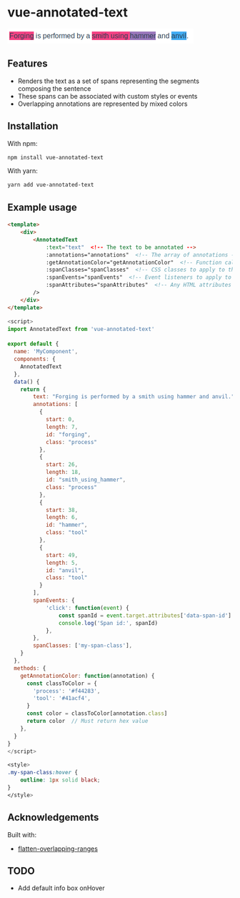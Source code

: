 # vue-annotated-text

![Example output](https://github.com/cyclecycle/vue-annotated-text/blob/master/example_output.png)

## Features

- Renders the text as a set of spans representing the segments composing the sentence
- These spans can be associated with custom styles or events
- Overlapping annotations are represented by mixed colors

## Installation

With npm:

```bash
npm install vue-annotated-text
```

With yarn:

```bash
yarn add vue-annotated-text
```

## Example usage

```html
<template>
    <div>
        <AnnotatedText
            :text="text"  <!-- The text to be annotated -->
            :annotations="annotations"  <!-- The array of annotations -->
            :getAnnotationColor="getAnnotationColor"  <!-- Function called to get color value to signal the annotation -->
            :spanClasses="spanClasses"  <!-- CSS classes to apply to the rendered <span> elements -->
            :spanEvents="spanEvents"  <!-- Event listeners to apply to the <span> elements -->
            :spanAttributes="spanAttributes"  <!-- Any HTML attributes to apply to the <span> elements -->
        />
    </div>
</template>
```
```js
<script>
import AnnotatedText from 'vue-annotated-text'

export default {
  name: 'MyComponent',
  components: {
    AnnotatedText
  },
  data() {
    return {
        text: "Forging is performed by a smith using hammer and anvil.",
        annotations: [
          {
            start: 0,
            length: 7,
            id: "forging",
            class: "process"
          },
          {
            start: 26,
            length: 18,
            id: "smith_using_hammer",
            class: "process"
          },
          {
            start: 38,
            length: 6,
            id: "hammer",
            class: "tool"
          },
          {
            start: 49,
            length: 5,
            id: "anvil",
            class: "tool"
          }
        ],
        spanEvents: {
            'click': function(event) {
                const spanId = event.target.attributes['data-span-id'].value
                console.log('Span id:', spanId) 
            },
        },
        spanClasses: ['my-span-class'],
    }
  },
  methods: {
    getAnnotationColor: function(annotation) {
      const classToColor = {
        'process': '#f44283',
        'tool': '#41acf4',
      }
      const color = classToColor[annotation.class]
      return color  // Must return hex value
    },
  }
}
</script>
```
```css
<style>
.my-span-class:hover {
    outline: 1px solid black;
}
</style>
```

## Acknowledgements

Built with:

- [flatten-overlapping-ranges](https://github.com/derhuerst/flatten-overlapping-ranges)

## TODO

- Add default info box onHover
